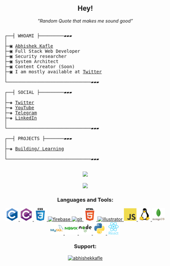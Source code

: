 <div align="center">
<h2> Hey! </h2>
</div>



<div align="center">

<p><i>"Random Quote that makes me sound good”</i></p>
</div>

<pre>

┌──┤ WHOAMI ├─────────▰▰▰
│
├─▣ <a href="https://abhishek-kafle.com.np/">Abhishek Kafle</a>
├─▣ Full Stack Web Developer
├─▣ Security researcher
├─▣ System Architect
├─▣ Content Creator (Soon)
├─▣ I am mostly available at <a href="https://twitter.com/abhishekkkaflee">Twitter</a>
│
└───────────────────────────────▰▰▰

┌──┤ SOCIAL ├─────────▰▰▰
│
├─◈ <a href="https://twitter.com/abhishekkkaflee">Twitter</a>
├─◈ <a href="https://www.youtube.com/c/youtube">YouTube</a>
├─◈ <a href="https://t.me/AyK4yR10u2">Telegram</a>
├─◈ <a href="https://www.linkedin.com/in/abhishek-kafle-630457202/">LinkedIn</a>
│
└───────────────────────────────▰▰▰

┌──┤ PROJECTS ├───────▰▰▰
│
├─◈ <a href="https://abhishek-kafle.com.np">Building/ Learning</a>
│
└───────────────────────────────▰▰▰
</pre>

<br>

<div align="center">
    <img src="https://media3.giphy.com/media/mCmc21BKYUuC2A6p8H/giphy.gif?cid=ecf05e47ek5tgbv1hu3qdrzm5bciejl5b9pokzqhaxir315h&rid=giphy.gif&ct=g" width="250px">
    <br><br>
    <img src="https://komarev.com/ghpvc/?username=abhishekkafle" />
</div>


<h3 align="center">Languages and Tools:</h3>
<p align="center">
    <a href="https://www.cprogramming.com/" target="_blank" rel="noreferrer"> <img src="https://raw.githubusercontent.com/devicons/devicon/master/icons/c/c-original.svg" alt="c" width="40" height="40"/> </a> 
    <a href="https://www.w3schools.com/cs/" target="_blank" rel="noreferrer"> <img src="https://raw.githubusercontent.com/devicons/devicon/master/icons/csharp/csharp-original.svg" alt="csharp" width="40" height="40"/> </a> 
    <a href="https://www.w3schools.com/css/" target="_blank" rel="noreferrer"> <img src="https://raw.githubusercontent.com/devicons/devicon/master/icons/css3/css3-original-wordmark.svg" alt="css3" width="40" height="40"/> </a> 
    <a href="https://firebase.google.com/" target="_blank" rel="noreferrer"> <img src="https://www.vectorlogo.zone/logos/firebase/firebase-icon.svg" alt="firebase" width="40" height="40"/> </a> 
    <a href="https://git-scm.com/" target="_blank" rel="noreferrer"> <img src="https://www.vectorlogo.zone/logos/git-scm/git-scm-icon.svg" alt="git" width="40" height="40"/> </a> 
    <a href="https://www.w3.org/html/" target="_blank" rel="noreferrer"> <img src="https://raw.githubusercontent.com/devicons/devicon/master/icons/html5/html5-original-wordmark.svg" alt="html5" width="40" height="40"/> </a> 
    <a href="https://www.adobe.com/in/products/illustrator.html" target="_blank" rel="noreferrer"> <img src="https://www.vectorlogo.zone/logos/adobe_illustrator/adobe_illustrator-icon.svg" alt="illustrator" width="40" height="40"/> </a> 
    <a href="https://developer.mozilla.org/en-US/docs/Web/JavaScript" target="_blank" rel="noreferrer"> <img src="https://raw.githubusercontent.com/devicons/devicon/master/icons/javascript/javascript-original.svg" alt="javascript" width="40" height="40"/> </a> 
    <a href="https://www.linux.org/" target="_blank" rel="noreferrer"> <img src="https://raw.githubusercontent.com/devicons/devicon/master/icons/linux/linux-original.svg" alt="linux" width="40" height="40"/> </a> 
    <a href="https://www.mongodb.com/" target="_blank" rel="noreferrer"> <img src="https://raw.githubusercontent.com/devicons/devicon/master/icons/mongodb/mongodb-original-wordmark.svg" alt="mongodb" width="40" height="40"/> </a> 
    <a href="https://www.mysql.com/" target="_blank" rel="noreferrer"> <img src="https://raw.githubusercontent.com/devicons/devicon/master/icons/mysql/mysql-original-wordmark.svg" alt="mysql" width="40" height="40"/> </a> 
    <a href="https://www.nginx.com" target="_blank" rel="noreferrer"> <img src="https://raw.githubusercontent.com/devicons/devicon/master/icons/nginx/nginx-original.svg" alt="nginx" width="40" height="40"/> </a> 
    <a href="https://nodejs.org" target="_blank" rel="noreferrer"> <img src="https://raw.githubusercontent.com/devicons/devicon/master/icons/nodejs/nodejs-original-wordmark.svg" alt="nodejs" width="40" height="40"/> </a>
    <a href="https://www.python.org" target="_blank" rel="noreferrer"> <img src="https://raw.githubusercontent.com/devicons/devicon/master/icons/python/python-original.svg" alt="python" width="40" height="40"/> </a> 
    <a href="https://reactjs.org/" target="_blank" rel="noreferrer"> <img src="https://raw.githubusercontent.com/devicons/devicon/master/icons/react/react-original-wordmark.svg" alt="react" width="40" height="40"/> </a> 
    </p>
</div>
 
 <div align="right">
<h3 align="center">Support:</h3>
<p align="center"><a href="https://www.buymeacoffee.com/abhishekkafle"> <img align="center" src="https://cdn.buymeacoffee.com/buttons/v2/default-yellow.png" height="50" width="210" alt="abhishekkafle" /></a></p>
</div>
   
<!--     
  <h2>ℹ️ &nbsp;Github Info</h2>
	
  <summary><b>🔎 Github Profile Details</b></summary>
<p align="center"><img height="180em" src="https://github-profile-summary-cards.vercel.app/api/cards/profile-details?username=abhishekkafle&theme=github_dark" alt="Abhishek Kafle" align = "center"/></p>

  <summary><b>⚡ Github Stats </b></summary>
<p align="center"><img height="180em"alt="Abhishek Kafle's streak" src="https://github-readme-streak-stats.herokuapp.com/?user=abhishekkafle&theme=black-ice&hide_border=true&stroke=0000&background=060A0CD0" align = "center"/>
<img height="180em" alt="Abhishek Kafle's Top Languages" src="https://github-readme-stats.vercel.app/api/top-langs/?username=abhishekkafle&langs_count=8&count_private=true&layout=compact&theme=react&hide_border=true&bg_color=0D1117" align = "center"/></p>

<summary><b>📊 Github Contribution Graph</b></summary>
<p align="center"<a href="#"><img alt="Abhishek Kafle's Activity Graph" src="https://activity-graph.herokuapp.com/graph?username=abhishekkafle&bg_color=0D1117&color=5BCDEC&line=5BCDEC&point=FFFFFF&hide_border=true" /></a></p>

 -->
